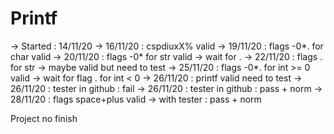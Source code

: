 # Printf

-> Started : 14/11/20
-> 16/11/20 : cspdiuxX% valid
-> 19/11/20 : flags -0*. for char valid
-> 20/11/20 : flags -0*  for str valid -> wait for .
-> 22/11/20 : flags . for str -> maybe valid but need to test
-> 25/11/20 : flags -0*. for int >= 0 valid -> wait for flag . for int < 0
-> 26/11/20 : printf valid need to test
-> 26/11/20 : tester in github : fail
-> 26/11/20 : tester in github : pass + norm
-> 28/11/20 : flags space+plus valid -> with tester : pass + norm 

Project no finish
